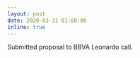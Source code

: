 ```yaml
---
layout: post
date: 2020-03-31 01:00:00
inline: true
---
```


Submitted proposal to BBVA Leonardo call.
